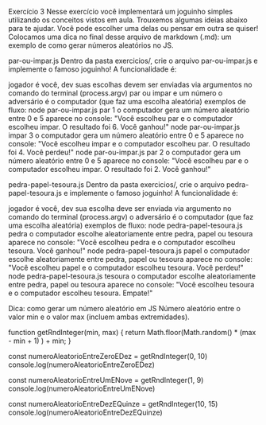 Exercício 3
Nesse exercício você implementará um joguinho simples utilizando os conceitos vistos em aula.
Trouxemos algumas ideias abaixo para te ajudar. Você pode escolher uma delas ou pensar em outra se quiser!
Colocamos uma dica no final desse arquivo de markdown (.md): um exemplo de como gerar números aleatórios no JS.

par-ou-impar.js
Dentro da pasta exercicios/, crie o arquivo par-ou-impar.js e implemente o famoso joguinho! A funcionalidade é:

jogador é você, dev
suas escolhas devem ser enviadas via argumentos no comando do terminal (process.argv)
par ou impar
e um número
o adversário é o computador (que faz uma escolha aleatória)
exemplos de fluxo:
node par-ou-impar.js par 1
o computador gera um número aleatório entre 0 e 5
aparece no console: "Você escolheu par e o computador escolheu impar. O resultado foi 6. Você ganhou!"
node par-ou-impar.js impar 3
o computador gera um número aleatório entre 0 e 5
aparece no console: "Você escolheu impar e o computador escolheu par. O resultado foi 4. Você perdeu!"
node par-ou-impar.js par 2
o computador gera um número aleatório entre 0 e 5
aparece no console: "Você escolheu par e o computador escolheu impar. O resultado foi 2. Você ganhou!"

pedra-papel-tesoura.js
Dentro da pasta exercicios/, crie o arquivo pedra-papel-tesoura.js e implemente o famoso joguinho! A funcionalidade é:

jogador é você, dev
sua escolha deve ser enviada via argumento no comando do terminal (process.argv)
o adversário é o computador (que faz uma escolha aleatória)
exemplos de fluxo:
node pedra-papel-tesoura.js pedra
o computador escolhe aleatoriamente entre pedra, papel ou tesoura
aparece no console: "Você escolheu pedra e o computador escolheu tesoura. Você ganhou!"
node pedra-papel-tesoura.js papel
o computador escolhe aleatoriamente entre pedra, papel ou tesoura
aparece no console: "Você escolheu papel e o computador escolheu tesoura. Você perdeu!"
node pedra-papel-tesoura.js tesoura
o computador escolhe aleatoriamente entre pedra, papel ou tesoura
aparece no console: "Você escolheu tesoura e o computador escolheu tesoura. Empate!"

Dica: como gerar um número aleatório em JS
Número aleatório entre o valor min e o valor max (incluem ambas extremidades).

function getRndInteger(min, max) {
  return Math.floor(Math.random() * (max - min + 1) ) + min;
}

const numeroAleatorioEntreZeroEDez = getRndInteger(0, 10)
console.log(numeroAleatorioEntreZeroEDez)

const numeroAleatorioEntreUmENove = getRndInteger(1, 9)
console.log(numeroAleatorioEntreUmENove)

const numeroAleatorioEntreDezEQuinze = getRndInteger(10, 15)
console.log(numeroAleatorioEntreDezEQuinze)